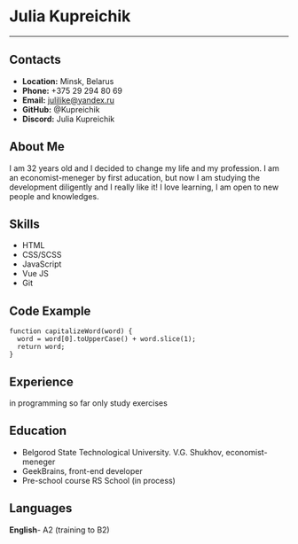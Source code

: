 # __Julia Kupreichik__
*****************************
## __Contacts__
- __Location:__ Minsk, Belarus
- __Phone:__ +375 29 294 80 69
- __Email:__ julilike@yandex.ru
- __GitHub:__ @Kupreichik
- __Discord:__ Julia Kupreichik

## __About Me__
I am 32 years old and I decided to change my life and my profession. I am an economist-meneger by first aducation, but now I am studying the development diligently and I really like it! I love learning, I am open to new people and knowledges.

## __Skills__
- HTML
- CSS/SСSS
- JavaScript
- Vue JS
- Git

## __Code Example__
```
function capitalizeWord(word) {
  word = word[0].toUpperCase() + word.slice(1);
  return word;
}
```

## __Experience__
in programming so far only study exercises

## __Education__
- Belgorod State Technological University. V.G. Shukhov, economist-meneger
- GeekBrains, front-end developer
- Pre-school course RS School (in process)

## __Languages__
__English__- A2 (training to B2)